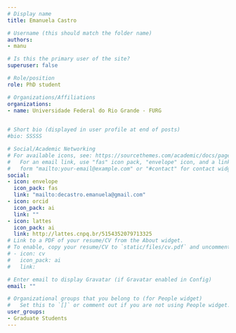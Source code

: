 ```yaml
---
# Display name
title: Emanuela Castro

# Username (this should match the folder name)
authors:
- manu

# Is this the primary user of the site?
superuser: false

# Role/position
role: PhD student 

# Organizations/Affiliations
organizations:
- name: Universidade Federal do Rio Grande - FURG
  

# Short bio (displayed in user profile at end of posts)
#bio: SSSSS

# Social/Academic Networking
# For available icons, see: https://sourcethemes.com/academic/docs/page-builder/#icons
#   For an email link, use "fas" icon pack, "envelope" icon, and a link in the
#   form "mailto:your-email@example.com" or "#contact" for contact widget.
social:
- icon: envelope
  icon_pack: fas
  link: "mailto:decastro.emanuela@gmail.com"
- icon: orcid
  icon_pack: ai
  link: ""
- icon: lattes
  icon_pack: ai
  link: http://lattes.cnpq.br/5154352079713325
# Link to a PDF of your resume/CV from the About widget.
# To enable, copy your resume/CV to `static/files/cv.pdf` and uncomment the lines below.
# - icon: cv
#   icon_pack: ai
#   link: 

# Enter email to display Gravatar (if Gravatar enabled in Config)
email: ""

# Organizational groups that you belong to (for People widget)
#   Set this to `[]` or comment out if you are not using People widget.
user_groups:
- Graduate Students
---
```

